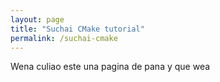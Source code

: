 ```yaml
---
layout: page
title: "Suchai CMake tutorial"
permalink: /suchai-cmake
---
```


Wena culiao este una pagina de pana  y que wea 